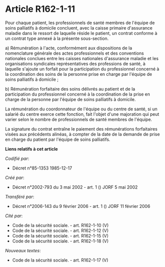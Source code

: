 # Article R162-1-11

Pour chaque patient, les professionnels de santé membres de l'équipe de soins palliatifs à domicile concluent, avec la caisse
primaire d'assurance maladie dans le ressort de laquelle réside le patient, un contrat conforme à un contrat type annexé à la
présente sous-section.

a) Rémunération à l'acte, conformément aux dispositions de la nomenclature générale des actes professionnels et des
conventions nationales conclues entre les caisses nationales d'assurance maladie et les organisations syndicales
représentatives des professions de santé, à laquelle s'ajoute un forfait pour la participation du professionnel concerné à la
coordination des soins de la personne prise en charge par l'équipe de soins palliatifs à domicile ;

b) Rémunération forfaitaire des soins délivrés au patient et de la participation du professionnel concerné à la coordination
de la prise en charge de la personne par l'équipe de soins palliatifs à domicile.

La rémunération du coordonnateur de l'équipe ou du centre de santé, si un salarié du centre exerce cette fonction, fait
l'objet d'une majoration qui peut varier selon le nombre de professionnels de santé membres de l'équipe.

La signature du contrat entraîne le paiement des rémunérations forfaitaires visées aux précédents alinéas, à compter de la
date de la demande de prise en charge du patient par l'équipe de soins palliatifs.

**Liens relatifs à cet article**

_Codifié par_:

  - Décret n°85-1353 1985-12-17

_Créé par_:

  - Décret n°2002-793 du 3 mai 2002 - art. 1 () JORF 5 mai 2002

_Transféré par_:

  - Décret n°2006-143 du 9 février 2006 - art. 1 () JORF 11 février 2006

_Cité par_:

  - Code de la sécurité sociale. - art. R162-1-10 (V)
  - Code de la sécurité sociale. - art. R162-1-12 (V)
  - Code de la sécurité sociale. - art. R162-1-15 (V)
  - Code de la sécurité sociale. - art. R162-1-18 (V)

_Nouveaux textes_:

  - Code de la sécurité sociale. - art. R162-1-17 (V)
